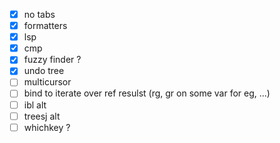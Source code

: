 -   [x] no tabs
-   [x] formatters
-   [x] lsp
-   [x] cmp
-   [x] fuzzy finder ?
-   [x] undo tree
-   [ ] multicursor
-   [ ] bind to iterate over ref resulst (rg, gr on some var for eg, ...)
-   [ ] ibl alt
-   [ ] treesj alt
-   [ ] whichkey ?
